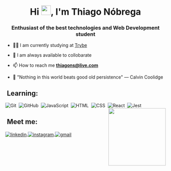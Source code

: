 <h1 align="center">Hi <img src="https://raw.githubusercontent.com/kaueMarques/kaueMarques/master/hi.gif" width="30px">, I'm Thiago Nóbrega</h1>
<h3 align="center">Enthusiast of the best technologies and Web Development student</h3>

- 👨‍💻 I am currently studying at [Trybe](https://www.betrybe.com/)

- 💬 I am always available to collobarate

- 📫 How to reach me **thiagons@live.com**

- 🚀 "Nothing in this world beats good old persistence" ― Calvin Coolidge

   
## &nbsp;Learning:
    
![Git](https://img.shields.io/badge/-Git-05122A?style=flat&logo=git)&nbsp;
![GitHub](https://img.shields.io/badge/-GitHub-05122A?style=flat&logo=github)&nbsp;
![JavaScript](https://img.shields.io/badge/-JavaScript-05122A?style=flat&logo=javascript)&nbsp;
![HTML](https://img.shields.io/badge/-HTML-05122A?style=flat&logo=HTML5)&nbsp;
![CSS](https://img.shields.io/badge/-CSS-05122A?style=flat&logo=CSS3&logoColor=1572B6)&nbsp;
![React](https://img.shields.io/badge/-React-05122A?style=flat&logo=react)&nbsp;
![Jest](https://img.shields.io/badge/-Jest-05122A?style=flat&logo=jest)&nbsp;
<img height="180em" align="right" src="https://github-readme-stats.vercel.app/api?username=thiagodanobrega&show_icons=true&theme=algolia"/> </p>
   
 
## &nbsp;Meet me:  

 <a href="https://www.linkedin.com/in/thiagodanobrega/" target="_blank">
  <img align="center" src="https://img.shields.io/badge/-Linkedin-05122A?style=flat&labelColor=05122A&logo=Linkedin&Color=white" alt="linkedin"/>
</a>
<a href="https://instagram.com/thiagodanobrega_" target="_blank">
  <img align="center" src="https://img.shields.io/badge/-Instagram-05122A?style=flat&labelColor=05122A&logo=Instagram&Color=white" alt="instagram"/>
</a>
<a href="mailto:thiagodanobregasousa@gmail.com" target="_blank">
  <img align="center" src="https://img.shields.io/badge/-Gmail-05122A?style=flat&labelColor=05122A&logo=Gmail&Color=white" alt="gmail"/>
</a>




 <!--

- 🔭 I’m currently working on ...
- 🌱 I’m currently learning ...
- 👯 I’m looking to collaborate on ...
- 🤔 I’m looking for help with ...
- 💬 Ask me about ...
- 📫 How to reach me: ...
- 😄 Pronouns: ...
- ⚡ Fun fact: ...
-->

     
     




